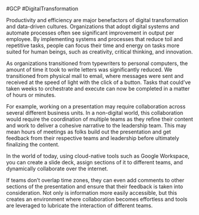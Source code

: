 #GCP #DigitalTransformation 

Productivity and efficiency are major benefactors of digital transformation and data-driven cultures. Organizations that adopt digital systems and automate processes often see significant improvement in output per employee. By implementing systems and processes that reduce toil and repetitive tasks, people can focus their time and energy on tasks more suited for human beings, such as creativity, critical thinking, and innovation.

As organizations transitioned from typewriters to personal computers, the amount of time it took to write letters was significantly reduced. We transitioned from physical mail to email, where messages were sent and received at the speed of light with the click of a button. Tasks that could’ve taken weeks to orchestrate and execute can now be completed in a matter of hours or minutes. 

For example, working on a presentation may require collaboration across several different business units. In a non-digital world, this collaboration would require the coordination of multiple teams as they refine their content and work to deliver a cohesive narrative to the leadership team. This may mean hours of meetings as folks build out the presentation and get feedback from their respective teams and leadership before ultimately finalizing the content.

In the world of today, using cloud-native tools such as Google Workspace, you can create a slide deck, assign sections of it to different teams, and dynamically collaborate over the internet. 

If teams don’t overlap time zones, they can even add comments to other sections of the presentation and ensure that their feedback is taken into consideration. Not only is information more easily accessible, but this creates an environment where collaboration becomes effortless and tools are leveraged to lubricate the interaction of different teams.
